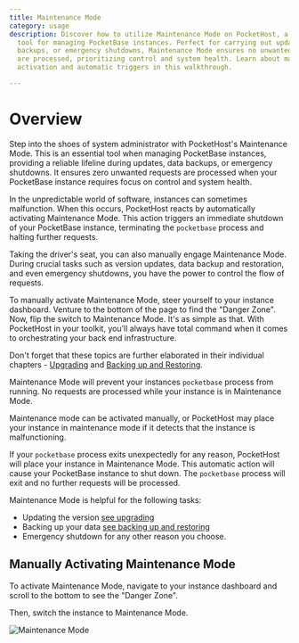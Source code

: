 ```yaml
---
title: Maintenance Mode
category: usage
description: Discover how to utilize Maintenance Mode on PocketHost, a vital
  tool for managing PocketBase instances. Perfect for carrying out updates, data
  backups, or emergency shutdowns, Maintenance Mode ensures no unwanted requests
  are processed, prioritizing control and system health. Learn about manual
  activation and automatic triggers in this walkthrough.

---
```


# Overview

Step into the shoes of system administrator with PocketHost's Maintenance Mode. This is an essential tool when managing PocketBase instances, providing a reliable lifeline during updates, data backups, or emergency shutdowns. It ensures zero unwanted requests are processed when your PocketBase instance requires focus on control and system health.

In the unpredictable world of software, instances can sometimes malfunction. When this occurs, PocketHost reacts by automatically activating Maintenance Mode. This action triggers an immediate shutdown of your PocketBase instance, terminating the `pocketbase` process and halting further requests.

Taking the driver's seat, you can also manually engage Maintenance Mode. During crucial tasks such as version updates, data backup and restoration, and even emergency shutdowns, you have the power to control the flow of requests.

To manually activate Maintenance Mode, steer yourself to your instance dashboard. Venture to the bottom of the page to find the "Danger Zone". Now, flip the switch to Maintenance Mode. It's as simple as that. With PocketHost in your toolkit, you'll always have total command when it comes to orchestrating your back end infrastructure.

Don't forget that these topics are further elaborated in their individual chapters - [Upgrading](/docs/usage/upgrading/) and [Backing up and Restoring](/docs/usage/backup-and-restore/).


Maintenance Mode will prevent your instances `pocketbase` process from running. No requests are processed while your instance is in Maintenance Mode.

Maintenance mode can be activated manually, or PocketHost may place your instance in maintenance mode if it detects that the instance is malfunctioning.

If your `pocketbase` process exits unexpectedly for any reason, PocketHost will place your instance in Maintenance Mode. This automatic action will cause your PocketBase instance to shut down. The `pocketbase` process will exit and no further requests will be processed.

Maintenance Mode is helpful for the following tasks:

- Updating the version [see upgrading](/docs/usage/upgrading/)
- Backing up your data [see backing up and restoring](/docs/usage/backup-and-restore/)
- Emergency shutdown for any other reason you choose.

## Manually Activating Maintenance Mode

To activate Maintenance Mode, navigate to your instance dashboard and scroll to the bottom to see the "Danger Zone".

Then, switch the instance to Maintenance Mode.

![Maintenance Mode](/docs/maintenance-mode-screenshot.png)
